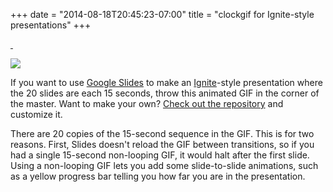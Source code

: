 ﻿+++
date = "2014-08-18T20:45:23-07:00"
title = "clockgif for Ignite-style presentations"
+++



[ ](https://github.com/sowbug/clockgif)

![](http://67.media.tumblr.com/67bea0b078fe42f5f5b1913263ecc393/tumblr_inline_najbjvtKUr1qjj3vh.gif)

If you want to use [Google Slides](http://www.google.com/slides/about/) to
make an [Ignite](http://igniteshow.com/)-style presentation where the 20
slides are each 15 seconds, throw this animated GIF in the corner of the
master. Want to make your own? [Check out the
repository](https://github.com/sowbug/clockgif) and customize it.

There are 20 copies of the 15-second sequence in the GIF. This is for two
reasons. First, Slides doesn't reload the GIF between transitions, so if you
had a single 15-second non-looping GIF, it would halt after the first slide.
Using a non-looping GIF lets you add some slide-to-slide animations, such as a
yellow progress bar telling you how far you are in the presentation.

